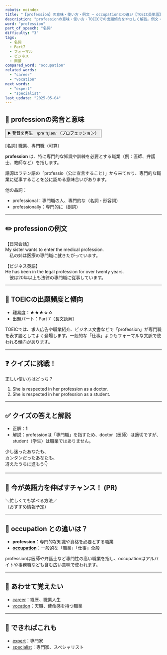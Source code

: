 ```yaml
---
robots: noindex
title: "【profession】の意味・使い方・例文 ― occupationとの違い【TOEIC英単語】"
description: "professionの意味・使い方・TOEICでの出題傾向をやさしく解説。例文・クイズ付きでoccupationとの違いもわかりやすく学べます。"
word: "profession"
part_of_speech: "名詞"
difficulty: "3"
tags:
  - 名詞
  - Part7
  - フォーマル
  - ビジネス
  - 面接
compared_word: "occupation"
related_words:
  - "career"
  - "vocation"
next_words:
  - "expert"
  - "specialist"
last_update: "2025-05-04"
---
```


## 🔰 professionの発音と意味

<button class="play-audio" onclick="playTTS('profession')">
  <span class="play-audio-main">
    ▶️ 発音を再生　/prəˈfɛʃ.ən/
  </span>
  <span class="play-audio-sub">
    （プロフェッション）
  </span>
</button>

[名詞] 職業、専門職（可算）

**profession** は、特に専門的な知識や訓練を必要とする職業（例：医師、弁護士、教師など）を指します。

語源はラテン語の「professio（公に宣言すること）」から来ており、専門的な職業に従事することを公に認める意味合いがあります。

他の品詞：  
- professional：専門職の人、専門的な（名詞・形容詞）
- professionally：専門的に（副詞）

---

## ✏️ professionの例文

【日常会話】  
My sister wants to enter the medical profession.  
　私の姉は医療の専門職に就きたがっています。

【ビジネス英語】  
He has been in the legal profession for over twenty years.  
　彼は20年以上も法律の専門職に従事しています。

---

## 🎯 TOEICの出題頻度と傾向

- 難易度：★★★☆☆
- 出題パート：Part 7（長文読解）

TOEICでは、求人広告や職業紹介、ビジネス文書などで「profession」が専門職を表す語としてよく登場します。一般的な「仕事」よりもフォーマルな文脈で使われる傾向があります。

---

## ❓ クイズに挑戦！

正しい使い方はどっち？

1. She is respected in her profession as a doctor.  
2. She is respected in her profession as a student.

---

## ✅ クイズの答えと解説

- 正解：**1**
- 解説：professionは「専門職」を指すため、doctor（医師）は適切ですが、student（学生）は職業ではありません。

少し迷ったあなたも、  
カンタンだったあなたも、  
冴えたうちに進もう👇️

---

## 🚀 今が英語力を伸ばすチャンス！ (PR)

<div class="info-center">
＼忙しくても学べる方法／<br>  
（おすすめ情報予定）
</div>

---

## 🤔  occupation との違いは？

- **profession**：専門的な知識や資格を必要とする職業
- **[occupation](/occupation)**：一般的な「職業」「仕事」全般

professionは医師や弁護士など専門性の高い職業を指し、occupationはアルバイトや事務職なども含む広い意味で使われます。

---

## 🧩 あわせて覚えたい

- [career](/career)：経歴、職業人生
- [vocation](/vocation)：天職、使命感を持つ職業

---

## 📖 できればこれも

- [expert](/expert)：専門家
- [specialist](/specialist)：専門家、スペシャリスト

<!-- cvid: aid48_bid30 -->
